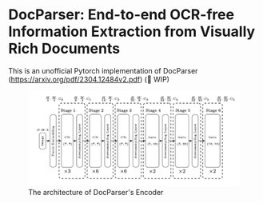 # DocParser: End-to-end OCR-free Information Extraction from Visually Rich Documents

This is an unofficial Pytorch implementation of DocParser (https://arxiv.org/pdf/2304.12484v2.pdf) (🚧 WIP)

<figure class="image">
  <img src="doc/encoder_arch.jpeg" alt="{{ encoder architecture }}">
  <figcaption>The architecture of DocParser's Encoder</figcaption>
</figure>

